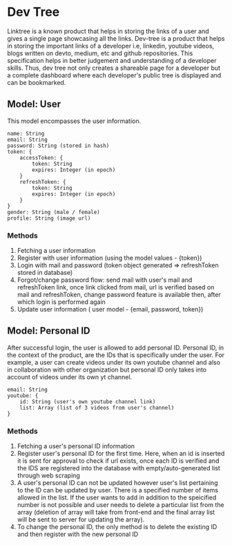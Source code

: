 # Dev Tree
Linktree is a known product that helps in storing the links of a user and gives a single page 
showcasing all the links. Dev-tree is a product that helps in storing the important links of a developer i.e, linkedin, youtube videos, blogs written on devto, medium, etc and github repositories. This specification helps in better judgement and understanding of a developer skills. Thus, dev tree not only creates a shareable page for a developer but a complete dashboard where each developer's public tree is displayed and can be bookmarked. 

## Model: User
This model encompasses the user information. 

```
name: String
email: String
password: String (stored in hash) 
token: {
    accessToken: {
        token: String
        expires: Integer (in epoch)
    }
    refreshToken: {
        token: String
        expires: Integer (in epoch)
    }
}
gender: String (male / female)
profile: String (image url)
```

### Methods 
1. Fetching a user information 
2. Register with user information (using the model values - {token})
3. Login with mail and password (token object generated => refreshToken stored in database) 
4. Forgot/change password flow: send mail with user's mail and refreshToken link, once link clicked from mail, url is verified based on mail and refreshToken, change password feature is available then, after which login is performed again
5. Update user information ( user model - {email, password, token})

## Model: Personal ID
After successful login, the user is allowed to add personal ID. Personal ID, in the context of the product, are the IDs that is specifically under the user. For example, a user can create videos under its own youtube channel and also in collaboration with other organization but personal ID only takes into account of videos under its own yt channel. 

```
email: String
youtube: {
    id: String (user's own youtube channel link)
    list: Array (list of 3 videos from user's channel)
}
```

### Methods 
1. Fetching a user's personal ID information
2. Register user's personal ID for the first time. Here, when an id is inserted it is sent for approval to check if url exists, once each ID is verified and the IDS are registered into the database with empty/auto-generated list through web scraping
3. A user's personal ID can not be updated however user's list pertaining to the ID can be updated by user. There is a specified number of items allowed in the list. If the user wants to add in addition to the speicified number is not possible and user needs to delete a particular list from the array (deletion of array will take from front-end and the final array list will be sent to server for updating the array).
4. To change the personal ID, the only method is to delete the existing ID and then register with the new personal ID
